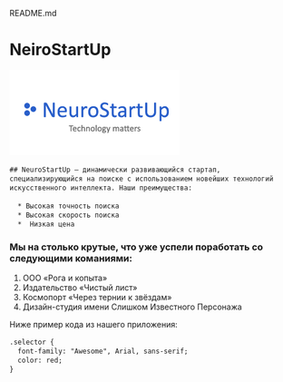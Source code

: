  README.md
  # NeiroStartUp

  ![логотип](./logo.png)

    ## NeuroStartUp — динамически развивающийся стартап, специализирующийся на поиске с использованием новейших технологий искусственного интеллекта. Наши преимущества:

      * Высокая точность поиска
      * Высокая скорость поиска
      *  Низкая цена

### Мы на столько крутые, что уже успели поработать со следующими команиями:

  1. ООО «Рога и копыта»
  2. Издательство «Чиcтый лист»
  3. Космопорт «Через тернии к звёздам»
  4. Дизайн-студия имени Слишком Известного Персонажа

Ниже пример кода из нашего приложения:

```
.selector {
  font-family: "Awesome", Arial, sans-serif;
  color: red;
}
```